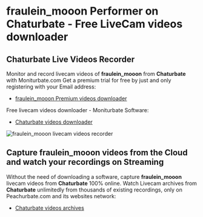 # fraulein_mooon Performer on Chaturbate - Free LiveCam videos downloader

## Chaturbate Live Videos Recorder

Monitor and record livecam videos of **fraulein_mooon** from **Chaturbate** with Moniturbate.com
Get a premium trial for free by just and only registering with your Email address:
* [fraulein_mooon Premium videos downloader](https://moniturbate.com/request-demo-licence-key.html)

Free livecam videos downloader - Moniturbate Software:
* [Chaturbate videos downloader](https://moniturbate.com/moniturbate-download-software.html)

![fraulein_mooon livecam videos recorder](https://peachurnet.com/templates/moniturbate-software.png)


## Capture fraulein_mooon videos from the Cloud and watch your recordings on Streaming

Without the need of downloading a software, capture **fraulein_mooon** livecam videos from **Chaturbate** 100% online.
Watch Livecam archives from **Chaturbate** unlimitedly from thousands of existing recordings, only on Peachurbate.com and its websites network:
* [Chaturbate videos archives](https://peachurnet.com/)